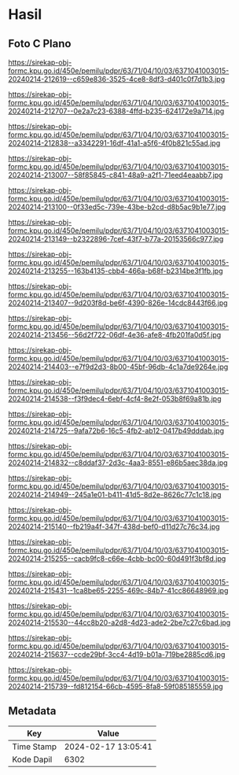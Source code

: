 # Hasil

## Foto C Plano

https://sirekap-obj-formc.kpu.go.id/450e/pemilu/pdpr/63/71/04/10/03/6371041003015-20240214-212619--c659e836-3525-4ce8-8df3-d401c0f7d1b3.jpg

https://sirekap-obj-formc.kpu.go.id/450e/pemilu/pdpr/63/71/04/10/03/6371041003015-20240214-212707--0e2a7c23-6388-4ffd-b235-624172e9a714.jpg

https://sirekap-obj-formc.kpu.go.id/450e/pemilu/pdpr/63/71/04/10/03/6371041003015-20240214-212838--a3342291-16df-41a1-a5f6-4f0b821c55ad.jpg

https://sirekap-obj-formc.kpu.go.id/450e/pemilu/pdpr/63/71/04/10/03/6371041003015-20240214-213007--58f85845-c841-48a9-a2f1-71eed4eaabb7.jpg

https://sirekap-obj-formc.kpu.go.id/450e/pemilu/pdpr/63/71/04/10/03/6371041003015-20240214-213100--0f33ed5c-739e-43be-b2cd-d8b5ac9b1e77.jpg

https://sirekap-obj-formc.kpu.go.id/450e/pemilu/pdpr/63/71/04/10/03/6371041003015-20240214-213149--b2322896-7cef-43f7-b77a-20153566c977.jpg

https://sirekap-obj-formc.kpu.go.id/450e/pemilu/pdpr/63/71/04/10/03/6371041003015-20240214-213255--163b4135-cbb4-466a-b68f-b2314be3f1fb.jpg

https://sirekap-obj-formc.kpu.go.id/450e/pemilu/pdpr/63/71/04/10/03/6371041003015-20240214-213407--9d203f8d-be6f-4390-826e-14cdc8443f66.jpg

https://sirekap-obj-formc.kpu.go.id/450e/pemilu/pdpr/63/71/04/10/03/6371041003015-20240214-213456--56d2f722-06df-4e36-afe8-4fb201fa0d5f.jpg

https://sirekap-obj-formc.kpu.go.id/450e/pemilu/pdpr/63/71/04/10/03/6371041003015-20240214-214403--e7f9d2d3-8b00-45bf-96db-4c1a7de9264e.jpg

https://sirekap-obj-formc.kpu.go.id/450e/pemilu/pdpr/63/71/04/10/03/6371041003015-20240214-214538--f3f9dec4-6ebf-4cf4-8e2f-053b8f69a81b.jpg

https://sirekap-obj-formc.kpu.go.id/450e/pemilu/pdpr/63/71/04/10/03/6371041003015-20240214-214725--9afa72b6-16c5-4fb2-ab12-0417b49dddab.jpg

https://sirekap-obj-formc.kpu.go.id/450e/pemilu/pdpr/63/71/04/10/03/6371041003015-20240214-214832--c8ddaf37-2d3c-4aa3-8551-e86b5aec38da.jpg

https://sirekap-obj-formc.kpu.go.id/450e/pemilu/pdpr/63/71/04/10/03/6371041003015-20240214-214949--245a1e01-b411-41d5-8d2e-8626c77c1c18.jpg

https://sirekap-obj-formc.kpu.go.id/450e/pemilu/pdpr/63/71/04/10/03/6371041003015-20240214-215140--fb219a4f-347f-438d-bef0-d11d27c76c34.jpg

https://sirekap-obj-formc.kpu.go.id/450e/pemilu/pdpr/63/71/04/10/03/6371041003015-20240214-215255--cacb9fc8-c66e-4cbb-bc00-60d491f3bf8d.jpg

https://sirekap-obj-formc.kpu.go.id/450e/pemilu/pdpr/63/71/04/10/03/6371041003015-20240214-215431--1ca8be65-2255-469c-84b7-41cc86648969.jpg

https://sirekap-obj-formc.kpu.go.id/450e/pemilu/pdpr/63/71/04/10/03/6371041003015-20240214-215530--44cc8b20-a2d8-4d23-ade2-2be7c27c6bad.jpg

https://sirekap-obj-formc.kpu.go.id/450e/pemilu/pdpr/63/71/04/10/03/6371041003015-20240214-215637--ccde29bf-3cc4-4d19-b01a-719be2885cd6.jpg

https://sirekap-obj-formc.kpu.go.id/450e/pemilu/pdpr/63/71/04/10/03/6371041003015-20240214-215739--fd812154-66cb-4595-8fa8-59f085185559.jpg


## Metadata

| Key        | Value               |
| ---------- | ------------------- |
| Time Stamp | 2024-02-17 13:05:41 |
| Kode Dapil | 6302                |



